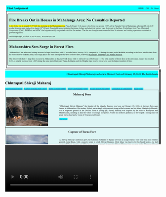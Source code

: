![Assignment Output](Day%201/assignment%20output.jpg)
![Assignment Output](Day2/output.jpg)
![Demo Preview](day7/output/output.mp4)

